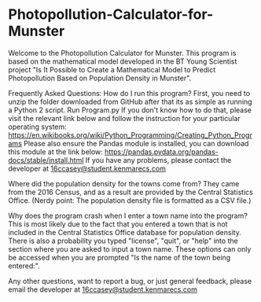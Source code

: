 # Photopollution-Calculator-for-Munster

Welcome to the Photopollution Calculator for Munster. This program is based on the mathematical model developed in the BT Young Scientist project "Is It Possible to Create a Mathematical Model to Predict Photopollution Based on Population Density in Munster".

Frequently Asked Questions:
How do I run this program?
First, you need to unzip the folder downloaded from GitHub after that its as simple as running a Python 2 script. Run Program.py
If you don't know how to do that, please visit the relevant link below and follow the instruction for your particular operating system:
https://en.wikibooks.org/wiki/Python_Programming/Creating_Python_Programs
Please also ensure the Pandas module is installed, you can download this module at the link below:
https://pandas.pydata.org/pandas-docs/stable/install.html
If you have any problems, please contact the developer at 16ccasey@student.kenmarecs.com

Where did the population density for the towns come from?
They came from the 2016 Census, and as a result are provided by the Central Statistics Office. (Nerdy point: The population density file is formatted as a CSV file.)

Why does the program crash when I enter a town name into the program?
This is most likely due to the fact that you entered a town that is not included in the Central Statistics Office database for population density. There is also a probability you typed "license", "quit", or "help" into the section where you are asked to input a town name. These options can only be accessed when you are prompted "Is the name of the town being entered:".

Any other questions, want to report a bug, or just general feedback, please email the developer at 16ccasey@student.kenmarecs.com  
  
